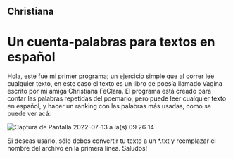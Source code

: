 ## Christiana
# Un cuenta-palabras para textos en español
Hola, este fue mi primer programa; un ejercicio simple que al correr lee cualquier texto, en este caso el texto es un libro de poesía llamado Vagina escrito por mi amiga Christiana FeClara.
El programa está creado para contar las palabras repetidas del poemario, pero puede leer cualquier texto en español, y hacer un ranking con las palabras más usadas, como se puede ver acá:

![Captura de Pantalla 2022-07-13 a la(s) 09 26 14](https://user-images.githubusercontent.com/101875879/178744630-1e63fd23-2781-426e-ad66-9e28ed7ae7be.png)

Si deseas usarlo, sólo debes convertir tu texto a un *.txt y reemplazar el nombre del archivo en la primera línea.
Saludos!
